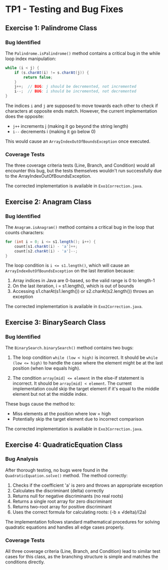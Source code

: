 # TP1 - Testing and Bug Fixes

## Exercise 1: Palindrome Class

### Bug Identified
The `Palindrome.isPalindrome()` method contains a critical bug in the while loop index manipulation:

```java
while (i < j) {
    if (s.charAt(i) != s.charAt(j)) {
        return false;
    }
    j++;  // BUG: j should be decremented, not incremented
    i--;  // BUG: i should be incremented, not decremented
}
```

The indices `i` and `j` are supposed to move towards each other to check if characters at opposite ends match. However, the current implementation does the opposite:
- `j++` increments j (making it go beyond the string length)
- `i--` decrements i (making it go below 0)

This would cause an `ArrayIndexOutOfBoundsException` once executed.

### Coverage Tests
The three coverage criteria tests (Line, Branch, and Condition) would all encounter this bug, but the tests themselves wouldn't run successfully due to the ArrayIndexOutOfBoundsException.

The corrected implementation is available in `Exo1Correction.java`.

## Exercise 2: Anagram Class

### Bug Identified
The `Anagram.isAnagram()` method contains a critical bug in the loop that counts characters:

```java
for (int i = 0; i <= s1.length(); i++) {
    count[s1.charAt(i) - 'a']++;
    count[s2.charAt(i) - 'a']--;
}
```

The loop condition is `i <= s1.length()`, which will cause an `ArrayIndexOutOfBoundsException` on the last iteration because:
1. Array indices in Java are 0-based, so the valid range is 0 to length-1
2. On the last iteration, i = s1.length(), which is out of bounds
3. Accessing s1.charAt(s1.length()) or s2.charAt(s2.length()) throws an exception

The corrected implementation is available in `Exo2Correction.java`.

## Exercise 3: BinarySearch Class

### Bug Identified
The `BinarySearch.binarySearch()` method contains two bugs:

1. The loop condition `while (low < high)` is incorrect. It should be `while (low <= high)` to handle the case where the element might be at the last position (when low equals high).

2. The condition `array[mid] <= element` in the else-if statement is incorrect. It should be `array[mid] < element`. The current implementation could skip the target element if it's equal to the middle element but not at the middle index.

These bugs cause the method to:
- Miss elements at the position where low = high
- Potentially skip the target element due to incorrect comparison

The corrected implementation is available in `Exo3Correction.java`.

## Exercise 4: QuadraticEquation Class

### Bug Analysis
After thorough testing, no bugs were found in the `QuadraticEquation.solve()` method. The method correctly:

1. Checks if the coefficient 'a' is zero and throws an appropriate exception
2. Calculates the discriminant (delta) correctly
3. Returns null for negative discriminants (no real roots)
4. Returns a single root array for zero discriminant
5. Returns two-root array for positive discriminant
6. Uses the correct formula for calculating roots: (-b ± √delta)/(2a)

The implementation follows standard mathematical procedures for solving quadratic equations and handles all edge cases properly.

### Coverage Tests
All three coverage criteria (Line, Branch, and Condition) lead to similar test cases for this class, as the branching structure is simple and matches the conditions directly.
